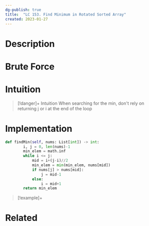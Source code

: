 ```yaml
---
dg-publish: true
title:  "LC 153. Find Minimum in Rotated Sorted Array"
created: 2023-01-27
---
```



# Description

# Brute Force
# Intuition

>[!danger]+ Intuition
>When searching for the min, don't rely on returning j or i at the end of the loop
>

# Implementation
```python
def findMin(self, nums: List[int]) -> int:
        i, j = 0, len(nums)-1
        min_elem = math.inf
        while i <= j:
            mid = i+(j-i)//2
            min_elem = min(min_elem, nums[mid])
            if nums[j] > nums[mid]:
                j = mid-1
            else:
                i = mid+1
        return min_elem
```

>[!example]+ 


# Related

